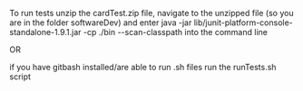 To run tests unzip the cardTest.zip file, navigate to the unzipped file (so you are in the folder softwareDev) and enter 
java -jar lib/junit-platform-console-standalone-1.9.1.jar -cp ./bin --scan-classpath
into the command line

OR

if you have gitbash installed/are able to run .sh files run the runTests.sh script